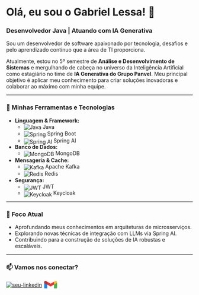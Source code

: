 
# Olá, eu sou o Gabriel Lessa! 👋

### Desenvolvedor Java | Atuando com IA Generativa

Sou um desenvolvedor de software apaixonado por tecnologia, desafios e pelo aprendizado contínuo que a área de TI proporciona.

Atualmente, estou no 5º semestre de **Análise e Desenvolvimento de Sistemas** e mergulhando de cabeça no universo da Inteligência Artificial como estagiário no time de **IA Generativa do Grupo Panvel**. Meu principal objetivo é aplicar meu conhecimento para criar soluções inovadoras e colaborar ao máximo com minha equipe.

---

### 🚀 Minhas Ferramentas e Tecnologias

- **Linguagem & Framework:**
  - <img align="center" alt="Java" height="20" src="https://cdn.jsdelivr.net/gh/devicons/devicon/icons/java/java-original.svg"> Java
  - <img align="center" alt="Spring" height="20" src="https://cdn.jsdelivr.net/gh/devicons/devicon/icons/spring/spring-original.svg"> Spring Boot
  - <img align="center" alt="Spring AI" height="20" src="https://img.shields.io/badge/Spring%20AI-white?logo=spring" style="margin-bottom: -3px;"> Spring AI
- **Banco de Dados:**
  - <img align="center" alt="MongoDB" height="20" src="https://cdn.jsdelivr.net/gh/devicons/devicon/icons/mongodb/mongodb-original.svg"> MongoDB
- **Mensageria & Cache:**
  - <img align="center" alt="Kafka" height="20" src="https://cdn.jsdelivr.net/gh/devicons/devicon/icons/apachekafka/apachekafka-original.svg"> Apache Kafka
  - <img align="center" alt="Redis" height="20" src="https://cdn.jsdelivr.net/gh/devicons/devicon/icons/redis/redis-original.svg"> Redis
- **Segurança:**
  - <img align="center" alt="JWT" height="20" src="https://img.icons8.com/?size=100&id=rHpveptSuwDz&format=png&color=000000" style="margin-bottom: -3px;"> JWT
  - <img align="center" alt="Keycloak" height="20" src="[https://www.keycloak.org/resources/images/keycloak_logo_48px.png](https://img.icons8.com/?size=100&id=37PBwQwtRMDZ&format=png&color=000000)" style="margin-bottom: -3px;"> Keycloak

---
### 🎯 Foco Atual

- Aprofundando meus conhecimentos em arquiteturas de microsserviços.
- Explorando novas técnicas de integração com LLMs via Spring AI.
- Contribuindo para a construção de soluções de IA robustas e escaláveis.

---

### 📫 Vamos nos conectar?

<p align="left">
<a href="https://www.linkedin.com/in/seu-linkedin/" target="blank"><img align="center" src="https://raw.githubusercontent.com/rahuldkjain/github-profile-readme-generator/master/src/images/icons/Social/linked-in-alt.svg" alt="seu-linkedin" height="30" width="40" /></a>
<a href="mailto:seu-email@exemplo.com" target="blank"><img align="center" src="https://raw.githubusercontent.com/rahuldkjain/github-profile-readme-generator/master/src/images/icons/Social/gmail.svg" alt="https://www.linkedin.com/in/gabriel-lessa-1aab21278/" height="30" width="40" /></a>
</p>
